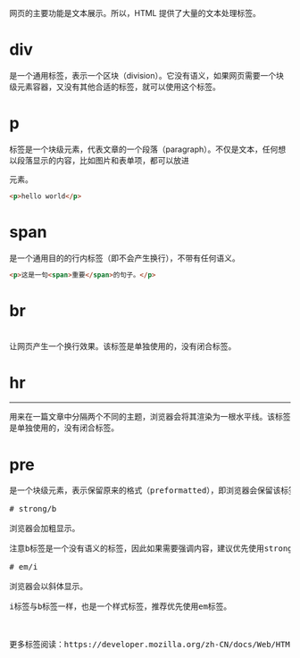 网页的主要功能是文本展示。所以，HTML 提供了大量的文本处理标签。

# div

<div>是一个通用标签，表示一个区块（division）。它没有语义，如果网页需要一个块级元素容器，又没有其他合适的标签，就可以使用这个标签。

# p

<p>标签是一个块级元素，代表文章的一个段落（paragraph）。不仅是文本，任何想以段落显示的内容，比如图片和表单项，都可以放进<p>元素。

```html
<p>hello world</p>
```

# span

<span>是一个通用目的的行内标签（即不会产生换行），不带有任何语义。

```html
<p>这是一句<span>重要</span>的句子。</p>
```

# br

<br>让网页产生一个换行效果。该标签是单独使用的，没有闭合标签。

# hr

<hr>用来在一篇文章中分隔两个不同的主题，浏览器会将其渲染为一根水平线。该标签是单独使用的，没有闭合标签。

# pre

<pre>是一个块级元素，表示保留原来的格式（preformatted），即浏览器会保留该标签内部原始的换行和空格。

# strong/b

浏览器会加粗显示。

注意b标签是一个没有语义的标签，因此如果需要强调内容，建议优先使用strong标签。

# em/i

浏览器会以斜体显示。

i标签与b标签一样，也是一个样式标签，推荐优先使用em标签。



更多标签阅读：https://developer.mozilla.org/zh-CN/docs/Web/HTML